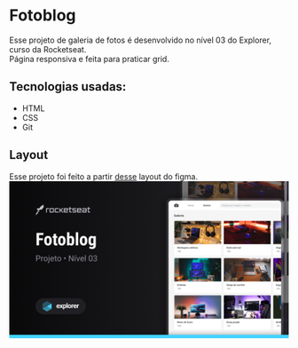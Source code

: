 # Fotoblog
Esse projeto de galeria de fotos é desenvolvido no nível 03 do Explorer, curso da Rocketseat. <br>
Página responsiva e feita para praticar grid.

## Tecnologias usadas:
- HTML <br>
- CSS <br>
- Git

## Layout
Esse projeto foi feito a partir [desse](<https://www.figma.com/community/file/1256354844988182987/Fotoblog-%E2%80%A2-Projeto-Explorer>) layout do figma.
<br>
<img src="./img/cover.png" alt="imagem do projeto">